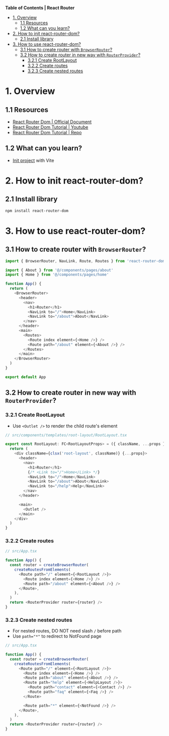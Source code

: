 **Table of Contents | React Router**

- [1. Overview](#1-overview)
  - [1.1 Resources](#11-resources)
  - [1.2 What can you learn?](#12-what-can-you-learn)
- [2. How to init react-router-dom?](#2-how-to-init-react-router-dom)
  - [2.1 Install library](#21-install-library)
- [3. How to use react-router-dom?](#3-how-to-use-react-router-dom)
  - [3.1 How to create router with `BrowserRouter`?](#31-how-to-create-router-with-browserrouter)
  - [3.2 How to create router in new way with `RouterProvider`?](#32-how-to-create-router-in-new-way-with-routerprovider)
    - [3.2.1 Create RootLayout](#321-create-rootlayout)
    - [3.2.2 Create routes](#322-create-routes)
    - [3.2.3 Create nested routes](#323-create-nested-routes)

# 1. Overview

## 1.1 Resources

- [React Router Dom | Official Document](https://reactrouter.com/en/main/start/tutorial)
- [React Router Dom Tutorial | Youtube](https://www.youtube.com/watch?v=OMQ2QARHPo0&list=PL4cUxeGkcC9iVKmtNuCeIswnQ97in2GGf&index=2&ab_channel=NetNinja)
- [React Router Dom Tutorial | Repo](https://github.com/iamshaunjp/react-router-in-depth/tree/lesson-1)

## 1.2 What can you learn?

- [Init project](#21-init-project-with-vite) with Vite

# 2. How to init react-router-dom?

## 2.1 Install library

```bash
npm install react-router-dom
```

# 3. How to use react-router-dom?

## 3.1 How to create router with `BrowserRouter`?

```js
import { BrowserRouter, NavLink, Route, Routes } from 'react-router-dom'

import { About } from '@/components/pages/about'
import { Home } from '@/components/pages/home'

function App() {
  return (
    <BrowserRouter>
      <header>
        <nav>
          <h1>Router</h1>
          <NavLink to="/">Home</NavLink>
          <NavLink to="/about">About</NavLink>
        </nav>
      </header>
      <main>
        <Routes>
          <Route index element={<Home />} />
          <Route path="/about" element={<About />} />
        </Routes>
      </main>
    </BrowserRouter>
  )
}

export default App
```

## 3.2 How to create router in new way with `RouterProvider`?

### 3.2.1 Create RootLayout

- Use `<Outlet />` to render the child route's element

```js
// src/components/templates/root-layout/RootLayout.tsx

export const RootLayout: FC<RootLayoutProps> = ({ className, ...props }) => {
  return (
    <div className={clsx('root-layout', className)} {...props}>
      <header>
        <nav>
          <h1>Router</h1>
          {/* <Link to="/">Home</Link> */}
          <NavLink to="/">Home</NavLink>
          <NavLink to="/about">About</NavLink>
          <NavLink to="/help">Help</NavLink>
        </nav>
      </header>

      <main>
        <Outlet />
      </main>
    </div>
  )
}
```

### 3.2.2 Create routes

```js
// src/App.tsx

function App() {
  const router = createBrowserRouter(
    createRoutesFromElements(
      <Route path="/" element={<RootLayout />}>
        <Route index element={<Home />} />
        <Route path="/about" element={<About />} />
      </Route>,
    ),
  )
  return <RouterProvider router={router} />
}
```

### 3.2.3 Create nested routes

- For nested routes, DO NOT need slash `/` before path
- Use `path="*"` to redirect to NotFound page

```js
// src/App.tsx

function App() {
  const router = createBrowserRouter(
    createRoutesFromElements(
      <Route path="/" element={<RootLayout />}>
        <Route index element={<Home />} />
        <Route path="about" element={<About />} />
        <Route path="help" element={<HelpLayout />}>
          <Route path="contact" element={<Contact />} />
          <Route path="faq" element={<Faq />} />
        </Route>

        <Route path="*" element={<NotFound />} />
      </Route>,
    ),
  )
  return <RouterProvider router={router} />
}
```
